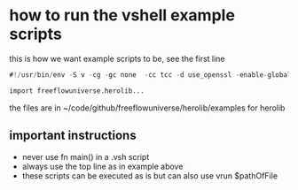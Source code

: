 # how to run the vshell example scripts

this is how we want example scripts to be, see the first line

```v
#!/usr/bin/env -S v -cg -gc none  -cc tcc -d use_openssl -enable-globals run

import freeflowuniverse.herolib...

```

the files are in ~/code/github/freeflowuniverse/herolib/examples for herolib

## important instructions

- never use fn main() in a .vsh script
- always use the top line as in example above
- these scripts can be executed as is but can also use vrun $pathOfFile
